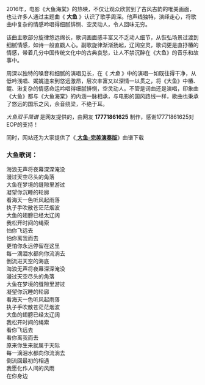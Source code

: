 

2016年，电影《大鱼海棠》的热映，不仅让观众欣赏到了古风古韵的唯美画面，也让许多人通过主题曲《 **大鱼**
》认识了歌手周深。他声线独特，演绎走心，将歌曲中复杂的情感吟唱得细腻悱恻、空灵动人，令人回味无穷。

该曲主歌部分旋律悠远绵长，歌词画面感丰富又不乏动人细节，从恢弘场景过渡到细腻情感，如诗一般直戳人心。副歌旋律渐渐扬起，辽阔空灵，歌词更是直抒椿的情感，带着几分中国传统文化中的古典哀愁，让人不禁沉醉在《大鱼》的音乐和故事中。

周深以独特的嗓音和细腻的演唱见长，在《 _大鱼_
》中的演唱一如既往得干净，从低吟浅唱、娓娓道来到悠远激昂，层次丰富又以深情一以贯之，将《大鱼》中椿、鲲、湫复杂的情感命运吟唱得细腻悱恻，空灵动人。不管是词曲还是演唱，印象曲《大鱼》都与《大鱼海棠》的内涵一脉相承，与电影的国风路线一样，歌曲也秉承了悠远的国乐之风，余音绕梁，不绝于耳。

_大鱼双手简谱_ 是网友提供的，由网友 **17771861625** 制作，感谢17771861625对EOP的支持！

同时，网站还为大家提供了《[ **大鱼-完美演奏版**](Music-7137--大鱼-完美演奏版--大鱼海棠-印象曲.html "大鱼-
完美演奏版")》曲谱下载

### 大鱼歌词：

海浪无声将夜幕深深淹没  
漫过天空尽头的角落  
大鱼在梦境的缝隙里游过  
凝望你沉睡的轮廓  
看海天一色听风起雨落  
执子手吹散苍茫茫烟波  
大鱼的翅膀已经太辽阔  
我松开时间的绳索  
怕你飞远去  
怕你离我而去  
更怕你永远停留在这里  
每一滴泪水都向你流淌去  
倒流进天空的海底  
海浪无声将夜幕深深淹没  
漫过天空尽头的角落  
大鱼在梦境的缝隙里游过  
凝望你沉睡的轮廓  
看海天一色听风起雨落  
执子手吹散苍茫茫烟波  
大鱼的翅膀已经太辽阔  
我松开时间的绳索  
看你飞远去  
看你离我而去  
原来你生来就属于天际  
每一滴泪水都向你流淌去  
倒流回最初的相遇  
我愿化作人间的风雨  
在你身边

